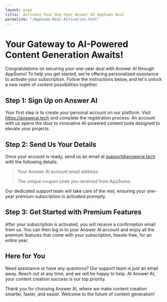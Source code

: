 ```yaml
---
layout: page
title:  Activate Your One-Year Answer AI AppSumo Deal
permalink: "/AppSumo-Deal-Activation.html"
---
```


# Your Gateway to AI-Powered Content Generation Awaits!

Congratulations on securing your one-year deal with Answer AI through AppSumo! To help you get started, we're offering personalized assistance to activate your subscription. Follow the instructions below, and let's unlock a new realm of content possibilities together.

## Step 1: Sign Up on Answer AI

Your first step is to create your personal account on our platform. Visit https://answerai.tech and complete the registration process. An account with us opens the door to innovative AI-powered content tools designed to elevate your projects.

## Step 2: Send Us Your Details

Once your account is ready, send us an email at support@answerai.tech with the following details:

> Your Answer AI account email address.
> 
> The unique coupon code you received from AppSumo.

Our dedicated support team will take care of the rest, ensuring your one-year premium subscription is activated promptly.

## Step 3: Get Started with Premium Features

After your subscription is activated, you will receive a confirmation email from us. You can then log in to your Answer AI account and enjoy all the premium features that come with your subscription, hassle-free, for an entire year.

## Here for You

Need assistance or have any questions? Our support team is just an email away. Reach out at any time, and we will be happy to help. At Answer AI, your content creation success is our top priority.

Thank you for choosing Answer AI, where we make content creation smarter, faster, and easier. Welcome to the future of content generation!

